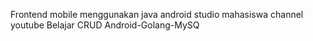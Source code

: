 Frontend mobile menggunakan java android studio mahasiswa channel youtube Belajar CRUD Android-Golang-MySQ